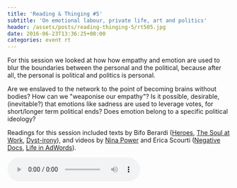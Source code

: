 ```yaml
---
title: 'Reading & Thinging #5'
subtitle: 'On emotional labour, private life, art and politics'
header: /assets/posts/reading-thinging-5/rt505.jpg
date: 2016-06-23T13:36:25+00:00
categories: event rt
---
```

For this session we looked at how how empathy and emotion are used to blur the boundaries between the personal and the political, because after all, the personal is political and politics is personal.

Are we enslaved to the network to the point of becoming brains without bodies? How can we "weaponise our empathy"? Is it possible, desirable, (inevitable?) that emotions like sadness are used to leverage votes, for short/longer term political ends? Does emotion belong to a specific political ideology?

Readings for this session included texts by Bifo Berardi ([Heroes](http://tmp.thiagohersan.com/tmp/OLF-RT/Berardi-heroes-mass-murder-and-suicide-INTRO.pdf), [The Soul at Work](http://tmp.thiagohersan.com/tmp/OLF-RT/Berardi-the-soul-at-work-INTRO.pdf), [Dyst-irony](http://tmp.thiagohersan.com/tmp/OLF-RT/Berardi-Dyst-irony.pdf)), and videos by [Nina Power](https://www.youtube.com/watch?v=53nt1CgMtgo) and Erica Scourti ([Negative Docs](https://vimeo.com/152587831), [Life in AdWords](https://vimeo.com/album/1944360)).

<audio controls src="https://ou.lc/rt-player/data/reading_thinging_5.mp3"></audio>

